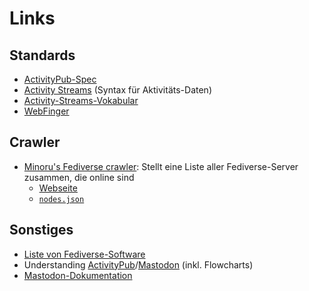 # Links

## Standards

- [ActivityPub-Spec](https://www.w3.org/TR/activitypub/)
- [Activity Streams](https://www.w3.org/TR/activitystreams-core/) (Syntax für Aktivitäts-Daten)
- [Activity-Streams-Vokabular](https://www.w3.org/TR/activitystreams-vocabulary/)
- [WebFinger](https://www.rfc-editor.org/rfc/rfc7033)


## Crawler

- [Minoru's Fediverse crawler](https://github.com/Minoru/minoru-fediverse-crawler): Stellt eine Liste aller Fediverse-Server zusammen, die online sind
    - [Webseite](https://nodes.fediverse.party/)
    - [`nodes.json`](https://nodes.fediverse.party/nodes.json)


## Sonstiges

- [Liste von Fediverse-Software](https://github.com/emilebosch/awesome-fediverse)
- Understanding [ActivityPub](https://seb.jambor.dev/posts/understanding-activitypub/)/[Mastodon](https://seb.jambor.dev/posts/understanding-activitypub-part-3-the-state-of-mastodon/) (inkl. Flowcharts)
- [Mastodon-Dokumentation](https://docs.joinmastodon.org/)
